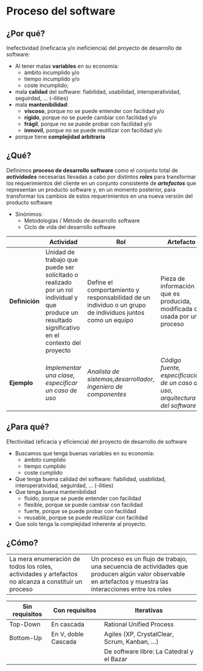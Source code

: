 # Proceso del software

## ¿Por qué?

Inefectividad (ineficacia y/o ineficiencia) del proyecto de desarrollo de software:

- Al tener malas **variables** en su economía:
  - ámbito incumplido y/o
  - tiempo incumplido y/o
  - coste incumplido;
- mala **calidad** del software: fiabilidad, usabilidad, interoperatividad, seguirdad, …​ (-ilities)
- mala **mantenibilidad**:
  - **viscoso**, porque no se puede entender con facilidad y/o
  - **rígido**, porque no se puede cambiar con facilidad y/o
  - **frágil**, porque no se puede probar con facilidad y/o
  - **inmovil**, porque no se puede reutilizar con facilidad y/o
- porque tiene **complejidad arbitraria**

## ¿Qué?

Definimos **proceso de desarrollo software** como el conjunto total de ***actividades*** necesarias llevadas a cabo por distintos ***roles*** para transformar los requerimientos del cliente en un conjunto consistente de ***artefactos*** que representan un producto software y, en un momento posterior, para transformar los cambios de estos requerimientos en una nueva versión del producto software

- Sinónimos:
  - Metodologías / Método de desarrollo software
  - Ciclo de vida del desarrollo software

||Actividad|Rol|Artefacto|
|-|-|-|-|
|**Definición**|Unidad de trabajo que puede ser solicitado o realizado por un rol individual y que produce un resultado significativo en el contexto del proyecto|Define el comportamiento y responsabilidad de un individuo o un grupo de individuos juntos como un equipo|Pieza de información que es producida, modificada o usada por un proceso
|**Ejemplo**|*Implementar una clase, especificar un caso de uso*|*Analista de sistemas,desarrollador, ingeniero de componentes*|*Código fuente, especificación de un caso de uso, arquitectura del software*|

## ¿Para qué?

Efectividad (eficacia y eficiencia) del proyecto de desarrollo de software

- Buscamos que tenga buenas variables en su economía:
  - ámbito cumplido
  - tiempo cumplido
  - coste cumplido
- Que tenga buena calidad del software: fiabilidad, usabilidad, interoperatividad, seguirdad, …​ (-ilities)
- Que tenga buena mantenibilidad
  - fluido, porque se puede entender con facilidad
  - flexible, porque se puede cambiar con facilidad
  - fuerte, porque se puede probar con facilidad
  - reusable, porque se puede reutilizar con facilidad
- Que solo tenga la complejidad inherente al proyecto.

## ¿Cómo?

|||
|-|-|
|La mera enumeración de todos los roles, actividades y artefactos no alcanza a constituir un proceso|Un proceso es un flujo de trabajo, una secuencia de actividades que producen algún valor observable en artefactos y muestra las interacciones entre los roles|


|Sin requisitos|Con requisitos|Iterativas|
|-|-|-|
|Top-Down|En cascada|Rational Unified Process|
|Bottom-Up|En V, doble Cascada|Agiles (XP, CrystalClear, Scrum, Kanban, …​)|
|||De software libre: La Catedral y el Bazar|

